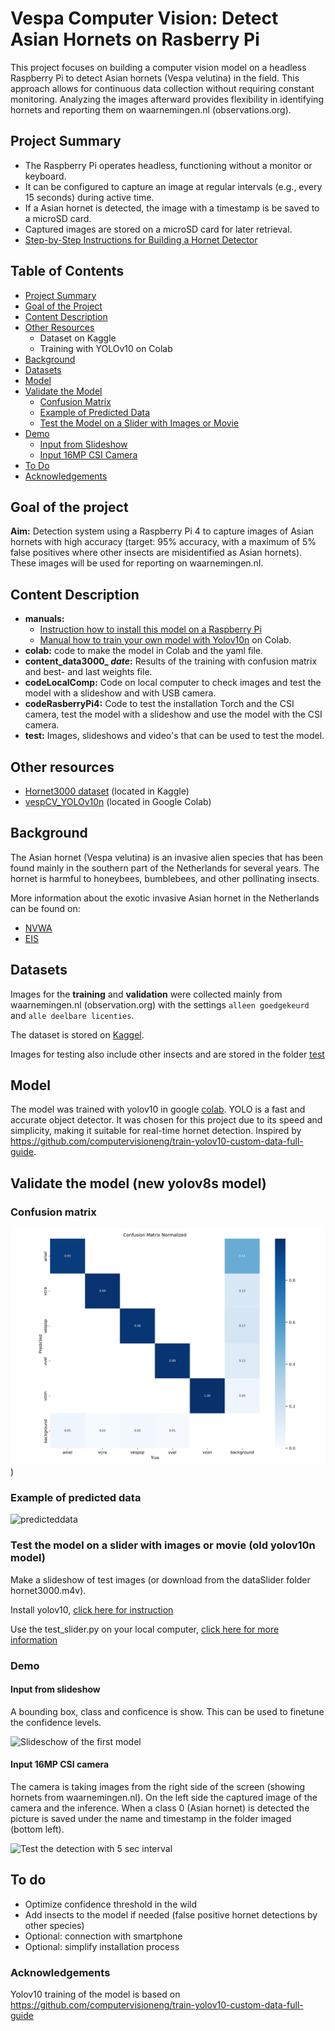 # Vespa Computer Vision: Detect Asian Hornets on Rasberry Pi

This project focuses on building a computer vision model on a headless Raspberry Pi to detect Asian hornets (Vespa velutina) in the field. This approach allows for continuous data collection without requiring constant monitoring. Analyzing the images afterward provides flexibility in identifying hornets and reporting them on waarnemingen.nl (observations.org).

## Project Summary

- The Raspberry Pi operates headless, functioning without a monitor or keyboard.
- It can be configured to capture an image at regular intervals (e.g., every 15 seconds) during active time.
- If a Asian hornet is detected, the image with a timestamp is be saved to a microSD card.
- Captured images are stored on a microSD card for later retrieval.
- [Step-by-Step Instructions for Building a Hornet Detector](https://github.com/vespCV/hornet3000/blob/main/manuals/buildingAsianHornetDetector.md)

  
## Table of Contents
* [Project Summary](#project-summary)
* [Goal of the Project](#goal-of-the-project)
* [Content Description](#content-description)
* [Other Resources](#other-resources) 
    * Dataset on Kaggle 
    * Training with YOLOv10 on Colab
* [Background](#background)
* [Datasets](#datasets)
* [Model](#model)
* [Validate the Model](#validate-the-model)
    * [Confusion Matrix](#confusion-matrix)
    * [Example of Predicted Data](#example-of-predicted-data)
    * [Test the Model on a Slider with Images or Movie](#test-the-model-on-a-slider-with-images-or-movie)
* [Demo](#demo)
    * [Input from Slideshow](#input-from-slideshow)
    * [Input 16MP CSI Camera](#input-16mp-csi-camera)
* [To Do](#to-do)
* [Acknowledgements](#acknowledgements)

## Goal of the project
**Aim:** Detection system using a Raspberry Pi 4 to capture images of Asian hornets with high accuracy (target: 95% accuracy, with a maximum of 5% false positives where other insects are misidentified as Asian hornets). These images will be used for reporting on waarnemingen.nl.

## Content Description
- **manuals:** 
    * [Instruction how to install this model on a Raspberry Pi](https://github.com/vespCV/hornet3000/blob/main/manuals/buildingAsianHornetDetector.md)
    * [Manual how to train your own model with Yolov10n](https://github.com/vespCV/hornet3000/blob/main/manuals/makingYolov10nModelWithHornet3000Dataset.md) on Colab.
- **colab:** code to make the model in Colab and the yaml file.
- **content_data3000_ _date_:** Results of the training with confusion matrix and best- and last weights file.
- **codeLocalComp:** Code on local computer to check images and test the model with a slideshow and with USB camera.
- **codeRasberryPi4:** Code to test the installation Torch and the CSI camera, test the model with a slideshow and use the model with the CSI camera.
- **test:** Images, slideshows and video's that can be used to test the model.

## Other resources
- [Hornet3000 dataset](https://www.kaggle.com/datasets/marcoryvandijk/vespa-velutina-v-crabro-vespulina-vulgaris) (located in Kaggle)
- [vespCV_YOLOv10n](https://colab.research.google.com/drive/1ZYySGP85AOX187GFbzVVCnE-DFEFDOyT) (located in Google Colab)

## Background
The Asian hornet (Vespa velutina) is an invasive alien species that has been found mainly in the southern part of the Netherlands for several years. The hornet is harmful to honeybees, bumblebees, and other pollinating insects.


More information about the exotic invasive Asian hornet in the Netherlands can be found on:
- [NVWA](https://www.nvwa.nl/onderwerpen/aziatische-hoornaar)
- [EIS](https://www.eis-nederland.nl/DesktopModules/Bring2mind/DMX/API/Entries/Download?command=core%5Fdownload&entryid=1012&language=nl%2DNL&PortalId=4&TabId=563)

## Datasets
Images for the **training** and **validation** were collected mainly from waarnemingen.nl (observation.org) with the settings `alleen goedgekeurd` and `alle deelbare licenties`. 

The dataset is stored on [Kaggel](https://www.kaggle.com/datasets/marcoryvandijk/vespa-velutina-v-crabro-vespulina-vulgaris).

Images for testing also include other insects and are stored in the folder [test](https://github.com/vespCV/hornet3000/tree/main/test)

## Model
The model was trained with yolov10 in google [colab](https://github.com/vespCV/hornet3000/tree/main/colab "colab"). YOLO is a fast and accurate object detector. It was chosen for this project due to its speed and simplicity, making it suitable for real-time hornet detection. Inspired by https://github.com/computervisioneng/train-yolov10-custom-data-full-guide.

## Validate the model (new yolov8s model)
### Confusion matrix
![confusionmatrix](https://github.com/vespCV/hornet3000/blob/main/yolov8sModel/confusion_matrix_normalized.png#:~:text=confusion_matrix.png-,confusion_matrix_normalized,-.png))
### Example of predicted data
![predicteddata]([https://github.com/vespCV/hornet3000/blob/main/content_data3000_24-09-20/content/runs/detect/train/val_batch1_pred.jpg](https://github.com/vespCV/hornet3000/blob/main/yolov8sModel/val_batch0_pred.jpg#:~:text=val_batch0_labels.jpg-,val_batch0_pred,-.jpg))
### Test the model on a slider with images or movie (old yolov10n model)
Make a slideshow of test images (or download from the dataSlider folder hornet3000.m4v). 

Install yolov10, [click here for instruction](https://youtu.be/PfQwNe0P-G4?t=1886)

Use the test_slider.py on your local computer, [click here for more information](https://youtu.be/PfQwNe0P-G4?t=2640)

### Demo 
#### Input from slideshow
A bounding box, class and conficence is show. This can be used to finetune the confidence levels.

![Slideschow of the first model](https://github.com/vespCV/hornet3000/blob/main/test_hornet3000_24-09-21.gif)

#### Input 16MP CSI camera
The camera is taking images from the right side of the screen (showing hornets from waarnemingen.nl). On the left side the captured image of the camera and the inference. When a class 0 (Asian hornet) is detected the picture is saved under the name and timestamp in the folder imaged (bottom left).

![Test the detection with 5 sec interval](https://github.com/vespCV/hornet3000/blob/main/testIntervalCSIcamImagesRpi_24-09-23.gif)

## To do
- Optimize confidence threshold in the wild
- Add insects to the model if needed (false positive hornet detections by other species)
- Optional: connection with smartphone
- Optional: simplify installation process 

### Acknowledgements
Yolov10 training of the model is based on https://github.com/computervisioneng/train-yolov10-custom-data-full-guide
